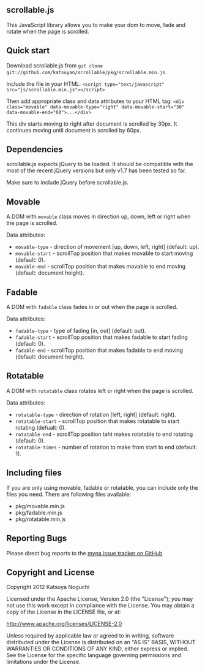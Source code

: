 ## scrollable.js

This JavaScript library allows you to make your dom to move, fade and rotate when the page is scrolled.

## Quick start

Download scrollable.js from `git clone git://github.com/katsuyan/scrollable/pkg/scrollable.min.js`.

Include the file in your HTML:
`<script type="text/javascript" src="js/scrollable.min.js"></script>`

Then add appropriate class and data attributes to your HTML tag:
`<div class="movable" data-movable-type="right" data-movable-start="30" data-movable-end="60">...</div>`

This div starts moving to right after document is scrolled by 30px. It continues moving until document is scrolled by 60px.

## Dependencies

scrollable.js expects jQuery to be loaded. It should be compatible with the most of the recent jQuery versions but only v1.7 has been tested so far.

Make sure to include jQuery before scrollable.js.

## Movable

A DOM with `movable` class moves in direction up, down, left or right when the page is scrolled.

Data attributes:

* `movable-type`  - direction of movement \[up, down, left, right\] (default: up).
* `movable-start` - scrollTop position that makes movable to start moving (default: 0).
* `movable-end`   - scrollTop position that makes movable to end moving (default: document height).

## Fadable

A DOM with `fadable` class fades in or out when the page is scrolled.

Data attributes:

* `fadable-type`  - type of fading \[in, out\] (default: out).
* `fadable-start` - scrollTop position that makes fadable to start fading (default: 0).
* `fadable-end`   - scrollTop position that makes fadable to end moving (default: document height).

## Rotatable

A DOM with `rotatable` class rotates left or right when the page is scrolled.

Data attributes:

* `rotatable-type`  - direction of rotation \[left, right\] (default: right).
* `rotatable-start` - scrollTop position that makes rotatable to start rotating (defualt: 0).
* `rotatable-end`   - scrollTop position taht makes rotatable to end rotating (default: 0).
* `rotatable-times` - number of rotation to make from start to end (default: 1).

## Including files

If you are only using movable, fadable or rotatable, you can include only the files you need.
There are following files available:

* pkg/movable.min.js
* pkg/fadable.min.js
* pkg/rotatable.min.js

## Reporting Bugs

Please direct bug reports to the [myna issue tracker on GitHub](http://github.com/katsuyan/movable/issues)

## Copyright and License

Copyright 2012 Katsuya Noguchi

Licensed under the Apache License, Version 2.0 (the "License");
you may not use this work except in compliance with the License.
You may obtain a copy of the License in the LICENSE file, or at:

http://www.apache.org/licenses/LICENSE-2.0

Unless required by applicable law or agreed to in writing, software
distributed under the License is distributed on an "AS IS" BASIS,
WITHOUT WARRANTIES OR CONDITIONS OF ANY KIND, either express or implied.
See the License for the specific language governing permissions and
limitations under the License.
